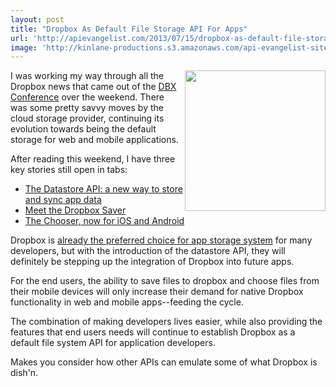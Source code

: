 ```yaml
---
layout: post
title: "Dropbox As Default File Storage API For Apps"
url: 'http://apievangelist.com/2013/07/15/dropbox-as-default-file-storage-api-for-apps/'
image: 'http://kinlane-productions.s3.amazonaws.com/api-evangelist-site/blog/dbx-press-datastores.png'
---
```


[<img class="c1" src="https://s3.amazonaws.com/kinlane-productions/api-evangelist/dropbox/dbx-press-datastores.png" alt="" width="225" align="right" />][1]

I was working my way through all the Dropbox news that came out of the [DBX Conference][2] over the weekend. There was some pretty savvy moves by the cloud storage provider, continuing its evolution towards being the default storage for web and mobile applications.

After reading this weekend, I have three key stories still open in tabs:

  * [The Datastore API: a new way to store and sync app data][3]
  * [Meet the Dropbox Saver][4]
  * [The Chooser, now for iOS and Android][5]

Dropbox is [already the preferred choice for app storage system][6] for many developers, but with the introduction of the datastore API, they will definitely be stepping up the integration of Dropbox into future apps.

For the end users, the ability to save files to dropbox and choose files from their mobile devices will only increase their demand for native Dropbox functionality in web and mobile apps--feeding the cycle.

The combination of making developers lives easier, while also providing the features that end users needs will continue to establish Dropbox as a default file system API for application developers.

Makes you consider how other APIs can emulate some of what Dropbox is dish'n.

   [1]: https://www.dropbox.com/developers/datastore
   [2]: https://www.dropbox.com/dbx
   [3]: https://www.dropbox.com/developers/blog/43/the-datastore-api-a-new-way-to-store-and-sync-app-data
   [4]: https://www.dropbox.com/developers/blog/41/meet-the-dropbox-saver
   [5]: https://www.dropbox.com/developers/blog/42/the-chooser-now-for-ios-and-android
   [6]: http://apievangelist.com/2013/05/24/dropbox-as-your-apps-default-file-system/
